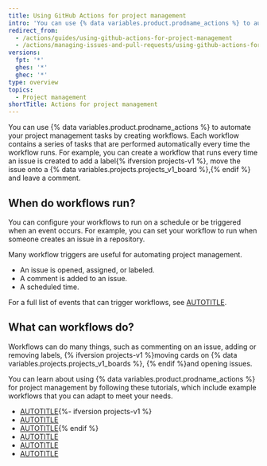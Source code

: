 ```yaml
---
title: Using GitHub Actions for project management
intro: 'You can use {% data variables.product.prodname_actions %} to automate many of your project management tasks.'
redirect_from:
  - /actions/guides/using-github-actions-for-project-management
  - /actions/managing-issues-and-pull-requests/using-github-actions-for-project-management
versions:
  fpt: '*'
  ghes: '*'
  ghec: '*'
type: overview
topics:
  - Project management
shortTitle: Actions for project management
---
```


You can use {% data variables.product.prodname_actions %} to automate your project management tasks by creating workflows. Each workflow contains a series of tasks that are performed automatically every time the workflow runs. For example, you can create a workflow that runs every time an issue is created to add a label{% ifversion projects-v1 %}, move the issue onto a {% data variables.projects.projects_v1_board %},{% endif %} and leave a comment.

## When do workflows run?

You can configure your workflows to run on a schedule or be triggered when an event occurs. For example, you can set your workflow to run when someone creates an issue in a repository.

Many workflow triggers are useful for automating project management.

* An issue is opened, assigned, or labeled.
* A comment is added to an issue.
* A scheduled time.

For a full list of events that can trigger workflows, see [AUTOTITLE](/actions/using-workflows/events-that-trigger-workflows).

## What can workflows do?

Workflows can do many things, such as commenting on an issue, adding or removing labels, {% ifversion projects-v1 %}moving cards on {% data variables.projects.projects_v1_boards %}, {% endif %}and opening issues.

You can learn about using {% data variables.product.prodname_actions %} for project management by following these tutorials, which include example workflows that you can adapt to meet your needs.

* [AUTOTITLE](/actions/managing-issues-and-pull-requests/adding-labels-to-issues){%- ifversion projects-v1 %}
* [AUTOTITLE](/actions/managing-issues-and-pull-requests/removing-a-label-when-a-card-is-added-to-a-project-board-column)
* [AUTOTITLE](/actions/managing-issues-and-pull-requests/moving-assigned-issues-on-project-boards){% endif %}
* [AUTOTITLE](/actions/managing-issues-and-pull-requests/commenting-on-an-issue-when-a-label-is-added)
* [AUTOTITLE](/actions/managing-issues-and-pull-requests/closing-inactive-issues)
* [AUTOTITLE](/actions/managing-issues-and-pull-requests/scheduling-issue-creation)
